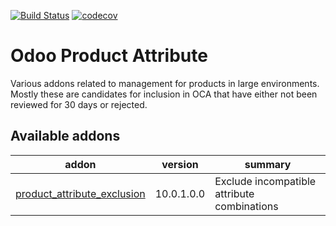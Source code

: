 [![Build Status](https://travis-ci.org/odoonz/product.svg?branch=10.0)](https://travis-ci.org/odoonz/product)
[![codecov](https://codecov.io/gh/odoonz/product/branch/10.0/graph/badge.svg)](https://codecov.io/gh/odoonz/product)

Odoo Product Attribute
======================

Various addons related to management for products in large environments.  Mostly these are candidates for inclusion in OCA that have either not been reviewed for 30 days or rejected.

[//]: # (addons)

Available addons
----------------
addon | version | summary
--- | --- | ---
[product_attribute_exclusion](product_attribute_exclusion/) | 10.0.1.0.0 | Exclude incompatible attribute combinations

[//]: # (end addons)
